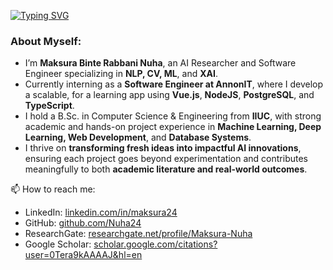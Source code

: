 [![Typing SVG](https://readme-typing-svg.herokuapp.com?color=%2300F7AD&lines=Hi+there%2C+I'm+Nuha)](https://git.io/typing-svg)

### About Myself:

- I’m **Maksura Binte Rabbani Nuha**, an AI Researcher and Software Engineer specializing in **NLP, CV, ML**, and **XAI**.  
- Currently interning as a **Software Engineer at AnnonIT**, where I develop a scalable, for a learning app using **Vue.js**,  **NodeJS**, **PostgreSQL**, and **TypeScript**.  
- I hold a B.Sc. in Computer Science & Engineering from **IIUC**, with strong academic and hands-on project experience in **Machine Learning, Deep Learning, Web Development**, and **Database Systems**.  
- I thrive on **transforming fresh ideas into impactful AI innovations**, ensuring each project goes beyond experimentation and contributes meaningfully to both **academic literature and real-world outcomes**.   

📫 How to reach me:
- LinkedIn: [linkedin.com/in/maksura24](https://www.linkedin.com/in/maksura24/)  
- GitHub: [github.com/Nuha24](https://github.com/Nuha24)  
- ResearchGate: [researchgate.net/profile/Maksura-Nuha](https://www.researchgate.net/profile/Maksura-Nuha/research)  
- Google Scholar: [scholar.google.com/citations?user=0Tera9kAAAAJ&hl=en](https://scholar.google.com/citations?user=0Tera9kAAAAJ&hl=en)
